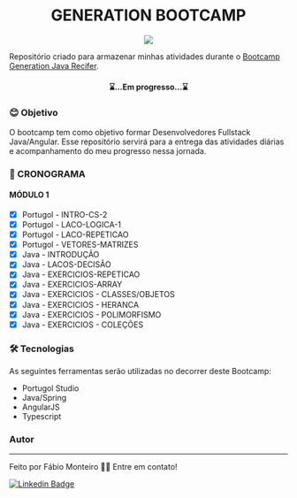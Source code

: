<h1 align="center">GENERATION BOOTCAMP</h1>

<p align="center">
  <img src="https://github.com/fabiomrm/generation/blob/main/generation_21-10-2021-09-00-34-863_T.jpeg?raw=true" />
</p>

</p>
	Repositório criado para armazenar minhas atividades durante o <a href="https://brazil.generation.org/">Bootcamp Generation Java Recifer</a>.
</p>
<h4 align="center"> 
	⌛...Em progresso...⌛
</h4>

### 😊 Objetivo

<p align="left">O bootcamp tem como objetivo formar Desenvolvedores Fullstack Java/Angular. Esse repositório servirá para a entrega das atividades diárias e acompanhamento do meu progresso nessa jornada.</p>

### 📝 CRONOGRAMA

#### MÓDULO 1

- [x] Portugol - INTRO-CS-2
- [x] Portugol - LACO-LOGICA-1
- [x] Portugol - LACO-REPETICAO
- [x] Portugol - VETORES-MATRIZES
- [x] Java - INTRODUÇÃO
- [x] Java - LACOS-DECISÃO
- [x] Java - EXERCICIOS-REPETICAO
- [x] Java - EXERCICIOS-ARRAY
- [x] Java - EXERCICIOS - CLASSES/OBJETOS
- [x] Java - EXERCICIOS - HERANCA
- [x] Java - EXERCICIOS - POLIMORFISMO
- [x] Java - EXERCICIOS - COLEÇÕES

### 🛠 Tecnologias

As seguintes ferramentas serão utilizadas no decorrer deste Bootcamp:

- Portugol Studio
- Java/Spring
- AngularJS
- Typescript

### Autor

---

Feito por Fábio Monteiro 👋🏽 Entre em contato!

[![Linkedin Badge](https://img.shields.io/badge/-fabiomrm-blue?style=flat-square&logo=Linkedin&logoColor=white&link=https://www.linkedin.com/in/fabiomrm/)](https://www.linkedin.com/in/fabiomrm/)
